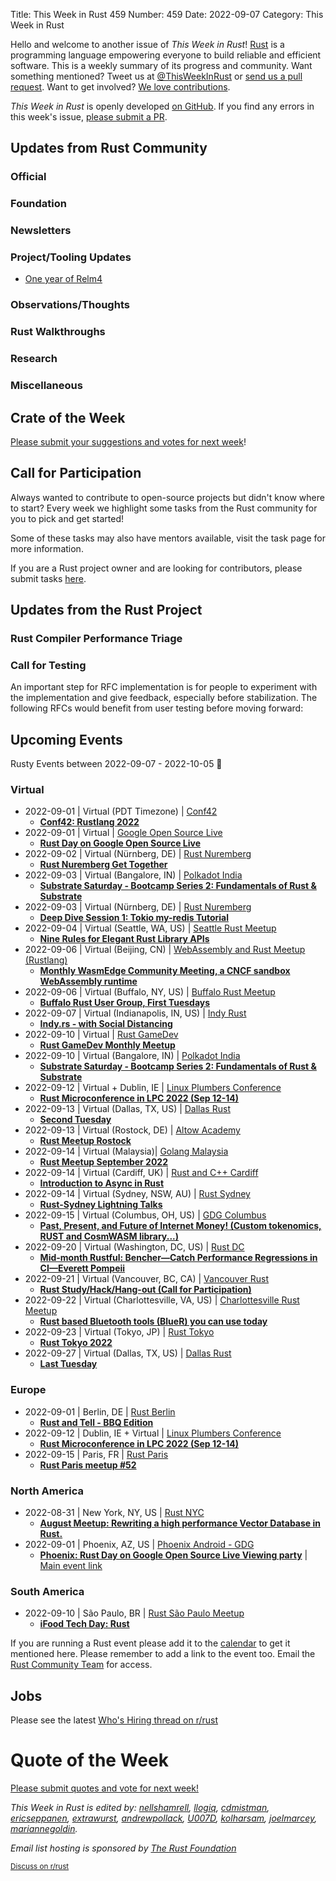 Title: This Week in Rust 459
Number: 459
Date: 2022-09-07
Category: This Week in Rust

Hello and welcome to another issue of *This Week in Rust*!
[Rust](https://www.rust-lang.org/) is a programming language empowering everyone to build reliable and efficient software.
This is a weekly summary of its progress and community.
Want something mentioned? Tweet us at [@ThisWeekInRust](https://twitter.com/ThisWeekInRust) or [send us a pull request](https://github.com/rust-lang/this-week-in-rust).
Want to get involved? [We love contributions](https://github.com/rust-lang/rust/blob/master/CONTRIBUTING.md).

*This Week in Rust* is openly developed [on GitHub](https://github.com/rust-lang/this-week-in-rust).
If you find any errors in this week's issue, [please submit a PR](https://github.com/rust-lang/this-week-in-rust/pulls).

## Updates from Rust Community

<!--

Dear community contributors:
Please read README.md for guidance on submissions.
Each submitted link should be of the form:

* [Title of the Linked Page](https://example.com/my_article)

If you don't know which category to use, feel free to submit a PR anyway
and just ask the editors to select the category.

-->

### Official

### Foundation

### Newsletters

### Project/Tooling Updates

* [One year of Relm4](https://relm4.org/blog/posts/one_year_of_relm4/)

### Observations/Thoughts

### Rust Walkthroughs

### Research

### Miscellaneous

## Crate of the Week

<!-- COTW goes here -->

[Please submit your suggestions and votes for next week][submit_crate]!

[submit_crate]: https://users.rust-lang.org/t/crate-of-the-week/2704

## Call for Participation

Always wanted to contribute to open-source projects but didn't know where to start?
Every week we highlight some tasks from the Rust community for you to pick and get started!

Some of these tasks may also have mentors available, visit the task page for more information.

If you are a Rust project owner and are looking for contributors, please submit tasks [here][guidelines].

[guidelines]: https://users.rust-lang.org/t/twir-call-for-participation/4821

## Updates from the Rust Project

<!-- Rust updates go here -->

### Rust Compiler Performance Triage

<!-- Perf results go here -->

### Call for Testing

An important step for RFC implementation is for people to experiment with the
implementation and give feedback, especially before stabilization.  The following
RFCs would benefit from user testing before moving forward:

<!-- Pre-Stabilization RFCs go here -->

<!-- RFC and FCP sections go here -->

## Upcoming Events

Rusty Events between 2022-09-07 - 2022-10-05 🦀

### Virtual

* 2022-09-01 | Virtual (PDT Timezone) | [Conf42](https://www.conf42.com/)
    * [**Conf42: Rustlang 2022**](https://www.conf42.com/rustlang2022)
* 2022-09-01 | Virtual | [Google Open Source Live](https://www.meetup.com/google-open-source/)
    * [**Rust Day on Google Open Source Live**](https://www.meetup.com/google-open-source/events/287435626/)
* 2022-09-02 | Virtual (Nürnberg, DE) | [Rust Nuremberg](https://www.meetup.com/rust-noris/)
    * [**Rust Nuremberg Get Together**](https://www.meetup.com/rust-noris/events/287092397/)
* 2022-09-03 | Virtual (Bangalore, IN) | [Polkadot India](https://www.meetup.com/polkadot-india/)
    * [**Substrate Saturday - Bootcamp Series 2: Fundamentals of Rust & Substrate**](https://www.meetup.com/polkadot-india/events/287059974/)
* 2022-09-03 | Virtual (Nürnberg, DE) | [Rust Nuremberg](https://www.meetup.com/rust-noris/)
    * [**Deep Dive Session 1: Tokio my-redis Tutorial**](https://www.meetup.com/rust-noris/events/287346970/)
* 2022-09-04 | Virtual (Seattle, WA, US) | [Seattle Rust Meetup](https://www.meetup.com/seattle-rust-meetup/)
    * [**Nine Rules for Elegant Rust Library APIs**](https://www.meetup.com/seattle-rust-meetup/events/287726278/)
* 2022-09-06 | Virtual (Beijing, CN) | [WebAssembly and Rust Meetup (Rustlang)](https://www.meetup.com/wasm-rust-meetup/)
    * [**Monthly WasmEdge Community Meeting, a CNCF sandbox WebAssembly runtime**](https://www.meetup.com/wasm-rust-meetup/events/286481325/)
* 2022-09-06 | Virtual (Buffalo, NY, US) | [Buffalo Rust Meetup](https://www.meetup.com/buffalo-rust-meetup/)
    * [**Buffalo Rust User Group, First Tuesdays**](https://www.meetup.com/buffalo-rust-meetup/events/xgmfssydcmbjb/)
* 2022-09-07 | Virtual (Indianapolis, IN, US) | [Indy Rust](https://www.meetup.com/indyrs/)
    * [**Indy.rs - with Social Distancing**](https://www.meetup.com/indyrs/events/285121715/)
* 2022-09-10 | Virtual | [Rust GameDev](https://gamedev.rs/)
    * [**Rust GameDev Monthly Meetup**](https://discord.gg/yNtPTb2&sa=D&source=calendar&usd=2&usg=AOvVaw2pjyb-YBsl99IFDmrOKoOK)
* 2022-09-10 | Virtual (Bangalore, IN) | [Polkadot India](https://www.meetup.com/polkadot-india/)
    * [**Substrate Saturday - Bootcamp Series 2: Fundamentals of Rust & Substrate**](https://www.meetup.com/polkadot-india/events/287059979/)
* 2022-09-12 | Virtual + Dublin, IE | [Linux Plumbers Conference](https://lpc.events)
    * [**Rust Microconference in LPC 2022 (Sep 12-14)**](https://lpc.events/event/16/sessions/150/)
* 2022-09-13 | Virtual (Dallas, TX, US) | [Dallas Rust](https://www.meetup.com/Dallas-Rust/)
    * [**Second Tuesday**](https://www.meetup.com/dallas-rust/events/vndgwsydcmbrb/)
* 2022-09-13 | Virtual (Rostock, DE) | [Altow Academy](https://www.meetup.com/altow-academy/)
    * [**Rust Meetup Rostock**](https://www.meetup.com/altow-academy/events/286485815/)
* 2022-09-14 | Virtual (Malaysia)| [Golang Malaysia](https://docs.google.com/forms/d/e/1FAIpQLScKGolWclIOR1OBCzTOitVU5Am5lSYxSlVhK71DGsc-fa-Yhg/viewform)
    * [**Rust Meetup September 2022**](https://discord.gg/9Xj8H2EXTD)
* 2022-09-14 | Virtual (Cardiff, UK) | [Rust and C++ Cardiff](https://www.meetup.com/rust-and-c-plus-plus-in-cardiff/)
    * [**Introduction to Async in Rust**](https://www.meetup.com/rust-and-c-plus-plus-in-cardiff/events/288154493/)
* 2022-09-14 | Virtual (Sydney, NSW, AU) | [Rust Sydney](https://www.meetup.com/rust-sydney/)
    * [**Rust-Sydney Lightning Talks**](https://www.meetup.com/rust-sydney/events/287979855/)
* 2022-09-15 | Virtual (Columbus, OH, US) | [GDG Columbus](https://www.meetup.com/gdg-columbus/)
    * [**Past, Present, and Future of Internet Money! (Custom tokenomics, RUST and CosmWASM library...)**](https://www.meetup.com/gdg-columbus/events/287972746/)
* 2022-09-20 | Virtual (Washington, DC, US) | [Rust DC](https://www.meetup.com/rustdc/)
    * [**Mid-month Rustful: Bencher—Catch Performance Regressions in CI—Everett Pompeii**](https://www.meetup.com/rustdc/events/287004599/)
* 2022-09-21 | Virtual (Vancouver, BC, CA) | [Vancouver Rust](https://www.meetup.com/vancouver-rust/)
    * [**Rust Study/Hack/Hang-out (Call for Participation)**](https://www.meetup.com/vancouver-rust/events/285933975/)
* 2022-09-22 | Virtual (Charlottesville, VA, US) | [Charlottesville Rust Meetup](https://www.meetup.com/charlottesville-rust-meetup)
    * [**Rust based Bluetooth tools (BlueR) you can use today**](https://www.meetup.com/charlottesville-rust-meetup/events/288123436/)
* 2022-09-23 | Virtual (Tokyo, JP) | [Rust Tokyo](https://rust.tokyo)
    * [**Rust Tokyo 2022**](https://rust.tokyo/2022)
* 2022-09-27 | Virtual (Dallas, TX, US) | [Dallas Rust](https://www.meetup.com/Dallas-Rust/)
    * [**Last Tuesday**](https://www.meetup.com/dallas-rust/events/qndgwsydcmbkc/)

### Europe

* 2022-09-01 | Berlin, DE | [Rust Berlin](https://www.meetup.com/rust-berlin/)
    * [**Rust and Tell - BBQ Edition**](https://www.meetup.com/rust-berlin/events/287813728/)
* 2022-09-12 | Dublin, IE + Virtual | [Linux Plumbers Conference](https://lpc.events)
    * [**Rust Microconference in LPC 2022 (Sep 12-14)**](https://lpc.events/event/16/sessions/150/)
* 2022-09-15 | Paris, FR | [Rust Paris](https://www.meetup.com/rust-paris/)
    * [**Rust Paris meetup #52**](https://www.meetup.com/rust-paris/events/288136736/)

### North America

* 2022-08-31 | New York, NY, US | [Rust NYC](https://www.meetup.com/rust-nyc/)
    * [**August Meetup: Rewriting a high performance Vector Database in Rust.**](https://www.meetup.com/rust-nyc/events/287821884/)
* 2022-09-01 | Phoenix, AZ, US | [Phoenix Android - GDG](https://www.meetup.com/phx-android/)
    * [**Phoenix: Rust Day on Google Open Source Live Viewing party**](https://www.meetup.com/phx-android/events/288147058/) | [Main event link](https://opensourcelive.withgoogle.com/events/rust-day-2022)

### South America

* 2022-09-10 | São Paulo, BR | [Rust São Paulo Meetup](https://www.meetup.com/rust-sao-paulo-meetup/)
    * [**iFood Tech Day: Rust**](https://www.meetup.com/rust-sao-paulo-meetup/events/288147015/)

If you are running a Rust event please add it to the [calendar] to get
it mentioned here. Please remember to add a link to the event too.
Email the [Rust Community Team][community] for access.

[calendar]: https://www.google.com/calendar/embed?src=apd9vmbc22egenmtu5l6c5jbfc%40group.calendar.google.com
[community]: mailto:community-team@rust-lang.org


<!--

Rust Jobs:

TWiR has stopped featuring individual job postings. You can read more about this change here:

https://github.com/rust-lang/this-week-in-rust/issues/3412

-->

## Jobs

Please see the latest [Who's Hiring thread on r/rust](INSERT_LINK_HERE)

# Quote of the Week

<!-- QOTW goes here -->

[Please submit quotes and vote for next week!](https://users.rust-lang.org/t/twir-quote-of-the-week/328)

*This Week in Rust is edited by: [nellshamrell](https://github.com/nellshamrell), [llogiq](https://github.com/llogiq), [cdmistman](https://github.com/cdmistman), [ericseppanen](https://github.com/ericseppanen), [extrawurst](https://github.com/extrawurst), [andrewpollack](https://github.com/andrewpollack), [U007D](https://github.com/U007D), [kolharsam](https://github.com/kolharsam), [joelmarcey](https://github.com/joelmarcey), [mariannegoldin](https://github.com/mariannegoldin).*

*Email list hosting is sponsored by [The Rust Foundation](https://foundation.rust-lang.org/)*

<small>[Discuss on r/rust](REDDIT_LINK_HERE)</small>
